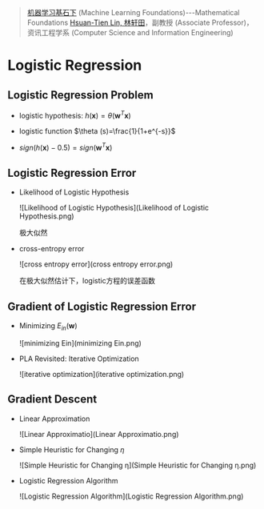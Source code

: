 > [机器学习基石下](https://www.coursera.org/learn/ntumlone-algorithmicfoundations) (Machine Learning Foundations)---Mathematical Foundations
> [Hsuan-Tien Lin, 林轩田](https://www.coursera.org/instructor/htlin)，副教授 (Associate Professor)，资讯工程学系 (Computer Science and Information Engineering)

# Logistic Regression

## Logistic Regression Problem

- logistic hypothesis: $h(\mathbf x)=\theta (\mathbf w^T \mathbf x)$ 

- logistic function $\theta (s)=\frac{1}{1+e^{-s}}$ 

- $sign(h(\mathbf x)-0.5)=sign(\mathbf w^T \mathbf x)$ 

## Logistic Regression Error

- Likelihood of Logistic Hypothesis

  ![Likelihood of Logistic Hypothesis](Likelihood of Logistic Hypothesis.png)

  极大似然

- cross-entropy error

  ![cross entropy error](cross entropy error.png)

  在极大似然估计下，logistic方程的误差函数

## Gradient of Logistic Regression Error

- Minimizing $E_{in}(\mathbf w)$ 

  ![minimizing Ein](minimizing Ein.png)

- PLA Revisited: Iterative Optimization

  ![iterative optimization](iterative optimization.png)

## Gradient Descent

- Linear Approximation

  ![Linear Approximatio](Linear Approximatio.png)

- Simple Heuristic for Changing $\eta$ 

  ![Simple Heuristic for Changing η](Simple Heuristic for Changing η.png)

- Logistic Regression Algorithm

  ![Logistic Regression Algorithm](Logistic Regression Algorithm.png)
